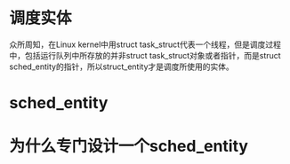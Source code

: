 # 调度实体
众所周知，在Linux kernel中用struct task_struct代表一个线程，但是调度过程中，包括运行队列中所存放的并非struct task_struct对象或者指针，而是struct sched_entity的指针，所以struct_entity才是调度所使用的实体。
# sched_entity
# 为什么专门设计一个sched_entity
